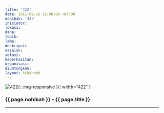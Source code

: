 ```yaml
---
title: '422'
date: 2011-09-16 11:08:00 +07:00
nohibah: '422'
inisiator: 
lokasi: 
dana: 
topik: 
lama: 
deskripsi: 
masalah: 
solusi: 
keberhasilan: 
organisasi: 
diuntungkan: 
layout: hibahcmb
---
```


![422](/static/img/hibahcmb/422.png){: .img-responsive }{: width="422" }

### {{ page.nohibah }} - {{ page.title }}

---
